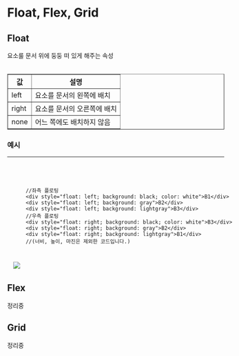 <h1>Float, Flex, Grid</h1>

<h2>Float</h2>
<div>
  요소룰 문서 위에 둥둥 떠 있게 해주는 속성 <br /> <br />
  <table border=1>
    <tr>
      <th>값</th>
      <th>설명</th>
    </tr>
    <tr>
      <td>left</td>
      <td>요소를 문서의 왼쪽에 배치</td>
    </tr>
    <tr>
      <td>right</td>
      <td>요소를 문서의 오른쪽에 배치</td>
    </tr>
    <tr>
      <td>none</td>
      <td>어느 쪽에도 배치하지 않음</td>
    </tr>
  </table>
  <h3>예시</h3>
  <hr>
  <code>
    <xmp>
      //좌측 플로팅
      <div style="float: left; background: black; color: white">B1</div>
      <div style="float: left; background: gray">B2</div>
      <div style="float: left; background: lightgray">B3</div>
      //우측 플로팅
      <div style="float: right; background: black; color: white">B3</div>
      <div style="float: right; background: gray">B2</div>
      <div style="float: right; background: lightgray">B1</div>
      //(너비, 높이, 마진은 제외한 코드입니다.)
    </xmp>
  </code>
  <img src="https://media.discordapp.net/attachments/1089767490537656340/1146444220295544893/image.png?width=960&height=104"/>
</div>

<h2>Flex</h2>
<div>
  정리중
</div>

<h2>Grid</h2>
<div>
  정리중
</div>